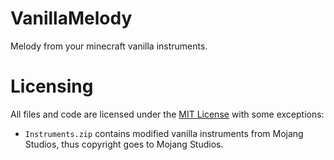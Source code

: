 # VanillaMelody
Melody from your minecraft vanilla instruments.

# Licensing
All files and code are licensed under the [MIT License](LICENSE.md) with some exceptions: 
- `Instruments.zip` contains modified vanilla instruments from Mojang Studios, thus copyright goes to Mojang Studios.
